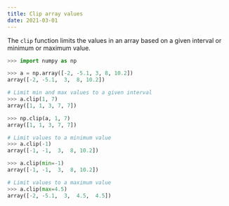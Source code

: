 ```yaml
---
title: Clip array values
date: 2021-03-01
---
```


The `clip` function limits the values in an array based on a given interval or minimum or maximum value.

```python
>>> import numpy as np

>>> a = np.array([-2, -5.1, 3, 8, 10.2])
array([-2, -5.1,  3,  8, 10.2])

# Limit min and max values to a given interval
>>> a.clip(1, 7)
array([1, 1, 3, 7, 7])

>>> np.clip(a, 1, 7)
array([1, 1, 3, 7, 7])

# Limit values to a minimum value
>>> a.clip(-1)
array([-1, -1,  3,  8, 10.2])

>>> a.clip(min=-1)
array([-1, -1,  3,  8, 10.2])

# Limit values to a maximum value
>>> a.clip(max=4.5)
array([-2, -5.1,  3,  4.5,  4.5])
```
